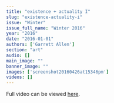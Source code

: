 ```yaml
---
title: "existence + actuality I"
slug: "existence-actuality-i"
issue: "Winter"
issue_full_name: "Winter 2016"
year: "2016"
date: "2016-01-01"
authors: ['Garrett Allen']
section: "art"
audio: []
main_image: ""
banner_image: ""
images: ['screenshot20160426at15346pm']
videos: []
---
```

Full video can be viewed [here](https://vimeo.com/162292825). 

